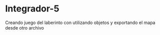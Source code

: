 # Integrador-5


Creando juego del laberinto con utilizando objetos y exportando el mapa desde otro archivo

